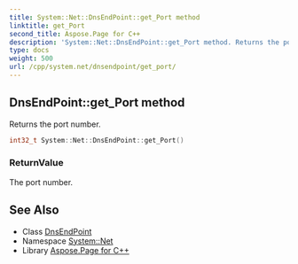 ```yaml
---
title: System::Net::DnsEndPoint::get_Port method
linktitle: get_Port
second_title: Aspose.Page for C++
description: 'System::Net::DnsEndPoint::get_Port method. Returns the port number in C++.'
type: docs
weight: 500
url: /cpp/system.net/dnsendpoint/get_port/
---
```

## DnsEndPoint::get_Port method


Returns the port number.

```cpp
int32_t System::Net::DnsEndPoint::get_Port()
```


### ReturnValue

The port number.

## See Also

* Class [DnsEndPoint](../)
* Namespace [System::Net](../../)
* Library [Aspose.Page for C++](../../../)
